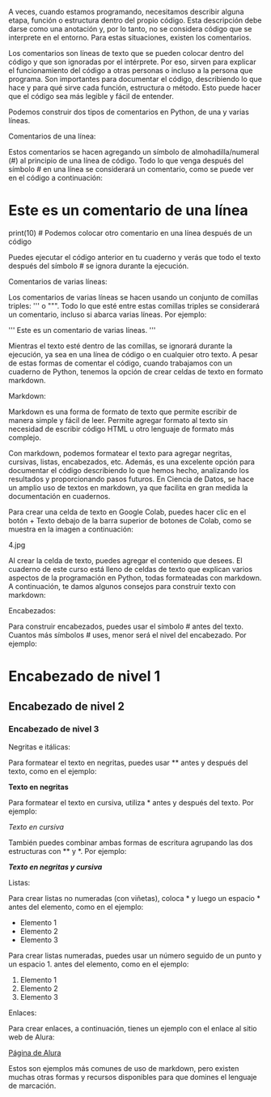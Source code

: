 A veces, cuando estamos programando, necesitamos describir alguna etapa, función o estructura dentro del propio código. Esta descripción debe darse como una anotación y, por lo tanto, no se considera código que se interprete en el entorno. Para estas situaciones, existen los comentarios.

Los comentarios son líneas de texto que se pueden colocar dentro del código y que son ignoradas por el intérprete. Por eso, sirven para explicar el funcionamiento del código a otras personas o incluso a la persona que programa. Son importantes para documentar el código, describiendo lo que hace y para qué sirve cada función, estructura o método. Esto puede hacer que el código sea más legible y fácil de entender.

Podemos construir dos tipos de comentarios en Python, de una y varias líneas.

Comentarios de una línea:

Estos comentarios se hacen agregando un símbolo de almohadilla/numeral (#) al principio de una línea de código. Todo lo que venga después del símbolo # en una línea se considerará un comentario, como se puede ver en el código a continuación:

# Este es un comentario de una línea
print(10) # Podemos colocar otro comentario en una línea después de un código

Puedes ejecutar el código anterior en tu cuaderno y verás que todo el texto después del símbolo # se ignora durante la ejecución.

Comentarios de varias líneas:

Los comentarios de varias líneas se hacen usando un conjunto de comillas triples: ''' o """. Todo lo que esté entre estas comillas triples se considerará un comentario, incluso si abarca varias líneas. Por ejemplo:

'''
Este es un comentario
de varias líneas.
'''

Mientras el texto esté dentro de las comillas, se ignorará durante la ejecución, ya sea en una línea de código o en cualquier otro texto. A pesar de estas formas de comentar el código, cuando trabajamos con un cuaderno de Python, tenemos la opción de crear celdas de texto en formato markdown.

Markdown:

Markdown es una forma de formato de texto que permite escribir de manera simple y fácil de leer. Permite agregar formato al texto sin necesidad de escribir código HTML u otro lenguaje de formato más complejo.

Con markdown, podemos formatear el texto para agregar negritas, cursivas, listas, encabezados, etc. Además, es una excelente opción para documentar el código describiendo lo que hemos hecho, analizando los resultados y proporcionando pasos futuros. En Ciencia de Datos, se hace un amplio uso de textos en markdown, ya que facilita en gran medida la documentación en cuadernos.

Para crear una celda de texto en Google Colab, puedes hacer clic en el botón + Texto debajo de la barra superior de botones de Colab, como se muestra en la imagen a continuación:

4.jpg

Al crear la celda de texto, puedes agregar el contenido que desees. El cuaderno de este curso está lleno de celdas de texto que explican varios aspectos de la programación en Python, todas formateadas con markdown. A continuación, te damos algunos consejos para construir texto con markdown:

Encabezados:

Para construir encabezados, puedes usar el símbolo # antes del texto. Cuantos más símbolos # uses, menor será el nivel del encabezado. Por ejemplo:

# Encabezado de nivel 1
## Encabezado de nivel 2
### Encabezado de nivel 3

Negritas e itálicas:

Para formatear el texto en negritas, puedes usar ** antes y después del texto, como en el ejemplo:

**Texto en negritas**

Para formatear el texto en cursiva, utiliza * antes y después del texto. Por ejemplo:

*Texto en cursiva*

También puedes combinar ambas formas de escritura agrupando las dos estructuras con ** y *. Por ejemplo:

***Texto en negritas y cursiva***

Listas:

Para crear listas no numeradas (con viñetas), coloca * y luego un espacio * antes del elemento, como en el ejemplo:

* Elemento 1
* Elemento 2
* Elemento 3

Para crear listas numeradas, puedes usar un número seguido de un punto y un espacio 1. antes del elemento, como en el ejemplo:

1. Elemento 1
2. Elemento 2
3. Elemento 3

Enlaces:

Para crear enlaces, a continuación, tienes un ejemplo con el enlace al sitio web de Alura:

[Página de Alura](https://www.aluracursos.com/)

Estos son ejemplos más comunes de uso de markdown, pero existen muchas otras formas y recursos disponibles para que domines el lenguaje de marcación.